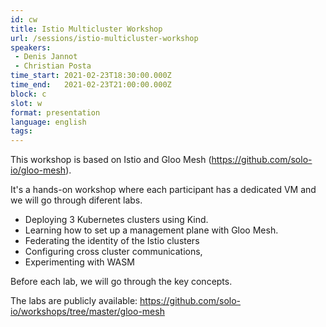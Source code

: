 ```yaml
---
id: cw
title: Istio Multicluster Workshop
url: /sessions/istio-multicluster-workshop
speakers:
 - Denis Jannot
 - Christian Posta
time_start: 2021-02-23T18:30:00.000Z
time_end:   2021-02-23T21:00:00.000Z
block: c
slot: w
format: presentation
language: english
tags:
---
```


This workshop is based on Istio and Gloo Mesh (https://github.com/solo-io/gloo-mesh). 

It's a hands-on workshop where each participant has a dedicated VM and we will go through diferent labs.

* Deploying 3 Kubernetes clusters using Kind.
* Learning how to set up a management plane with Gloo Mesh.
* Federating the identity of the Istio clusters 
* Configuring cross cluster communications, 
* Experimenting with WASM

Before each lab, we will go through the key concepts.

The labs are publicly available:
https://github.com/solo-io/workshops/tree/master/gloo-mesh

